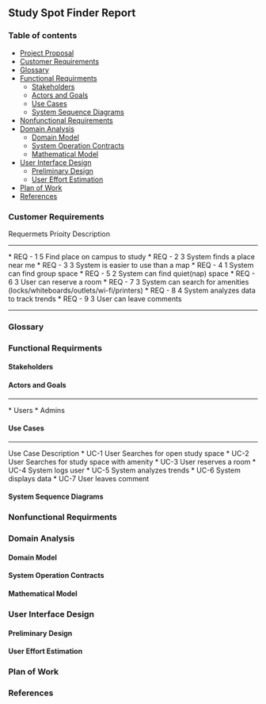 ## Study Spot Finder Report

### Table of contents  
* [Project Proposal](http://cloudmytrash.com:1234/tux-proposal.html)
* [Customer Requirements](#requirements)
* [Glossary](#glossary)
* [Functional Requirments](#functional)
  * [Stakeholders](#stakeholders)
  * [Actors and Goals](#actor)
  * [Use Cases](#usecase)
  * [System Sequence Diagrams](#diagrams)
* [Nonfunctional Requirements](#nonfunctional)
* [Domain Analysis](#domain_analysis)
  * [Domain Model](#domain_model)
  * [System Operation Contracts](#contracts)
  * [Mathematical Model](#math_model)
* [User Interface Design](#ui_design)
  * [Preliminary Design](#prelim_design)
  * [User Effort Estimation](#effort)
* [Plan of Work](#plan)
* [References](#ref)

### <a name="requirements"></a>Customer Requirements  
Requermets Prioity Description  
<hr>
* REQ - 1 5 Find place on campus to study
* REQ - 2 3 System finds a place near me
* REQ - 3 3 System is easier to use than a map
* REQ - 4 1 System can find group space
* REQ - 5 2 System can find quiet(nap) space
* REQ - 6 3 User can reserve a room
* REQ - 7 3 System can search for amenities (locks/whiteboards/outlets/wi-fi/printers)
* REQ - 8 4 System analyzes data to track trends
* REQ - 9 3 User can leave comments
<hr>


### <a name="glossary"></a>Glossary

### <a name="functional"></a>Functional Requirments

#### <a name="stakeholders"></a>Stakeholders

#### <a name="actor"></a>Actors and Goals  
<hr>
*  Users
*  Admins

#### <a name="usecase"></a>Use Cases  
<hr> 
Use Case Description  
* UC-1 User Searches for open study space
* UC-2 User Searches for study space with amenity
* UC-3 User reserves a room
* UC-4 System logs user
* UC-5 System analyzes trends
* UC-6 System displays data
* UC-7 User leaves comment 


#### <a name="diagrams"></a>System Sequence Diagrams

### <a name="nonfunctional"></a>Nonfunctional Requirments

### <a name="domain_analysis"></a>Domain Analysis

#### <a name="domain_model"></a>Domain Model

#### <a name="contracts"></a>System Operation Contracts

#### <a name="math_model"></a>Mathematical Model

### <a name="ui_design"></a>User Interface Design

#### <a name="prelim_design"></a> Preliminary Design

#### <a name="effort"></a>User Effort Estimation

### <a name="plan"></a>Plan of Work

### <a name="ref"></a>References